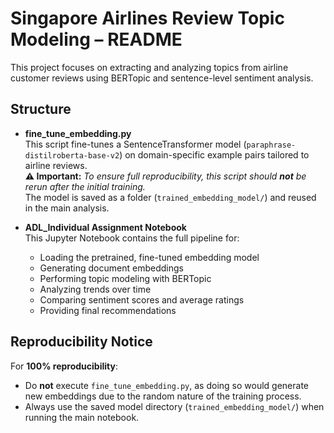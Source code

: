 # Singapore Airlines Review Topic Modeling – README

This project focuses on extracting and analyzing topics from airline customer reviews using BERTopic and sentence-level sentiment analysis.

## Structure

- **fine_tune_embedding.py**  
  This script fine-tunes a SentenceTransformer model (`paraphrase-distilroberta-base-v2`) on domain-specific example pairs tailored to airline reviews.  
  **⚠️ Important:** *To ensure full reproducibility, this script should **not** be rerun after the initial training.*  
  The model is saved as a folder (`trained_embedding_model/`) and reused in the main analysis.

- **ADL_Individual Assignment Notebook**  
  This Jupyter Notebook contains the full pipeline for:
  - Loading the pretrained, fine-tuned embedding model
  - Generating document embeddings
  - Performing topic modeling with BERTopic
  - Analyzing trends over time
  - Comparing sentiment scores and average ratings
  - Providing final recommendations

## Reproducibility Notice

For **100% reproducibility**:
- Do **not** execute `fine_tune_embedding.py`, as doing so would generate new embeddings due to the random nature of the training process.
- Always use the saved model directory (`trained_embedding_model/`) when running the main notebook.

